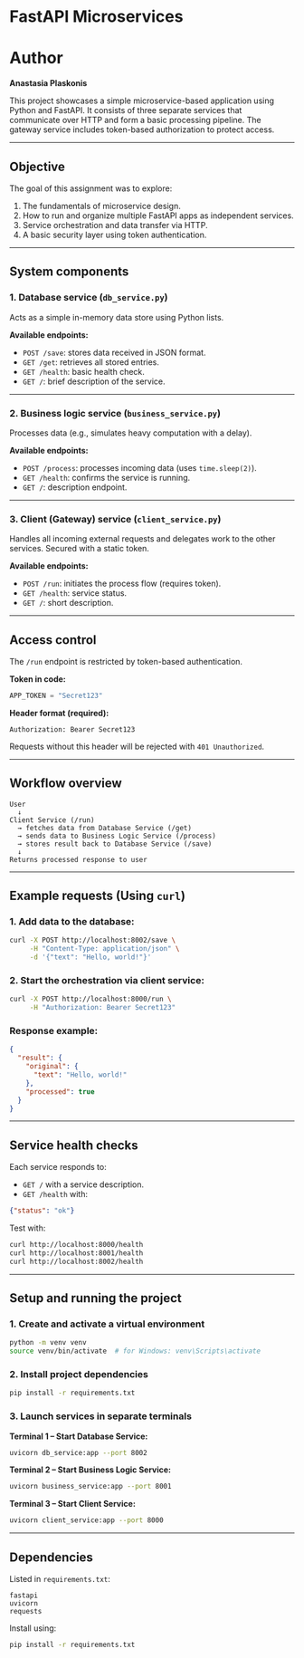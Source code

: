 # FastAPI Microservices 

# Author
**Anastasia Plaskonis**

This project showcases a simple microservice-based application using Python and FastAPI. It consists of three separate services that communicate over HTTP and form a basic processing pipeline. The gateway service includes token-based authorization to protect access.

---

## Objective

The goal of this assignment was to explore:
1. The fundamentals of microservice design.
2. How to run and organize multiple FastAPI apps as independent services.
3. Service orchestration and data transfer via HTTP.
4. A basic security layer using token authentication.

---

## System components

### 1. Database service (`db_service.py`)
Acts as a simple in-memory data store using Python lists.

**Available endpoints:**
- `POST /save`: stores data received in JSON format.
- `GET /get`: retrieves all stored entries.
- `GET /health`: basic health check.
- `GET /`: brief description of the service.

---

### 2. Business logic service (`business_service.py`)
Processes data (e.g., simulates heavy computation with a delay).

**Available endpoints:**
- `POST /process`: processes incoming data (uses `time.sleep(2)`).
- `GET /health`: confirms the service is running.
- `GET /`: description endpoint.

---

### 3. Client (Gateway) service (`client_service.py`)
Handles all incoming external requests and delegates work to the other services. Secured with a static token.

**Available endpoints:**
- `POST /run`: initiates the process flow (requires token).
- `GET /health`: service status.
- `GET /`: short description.

---

## Access control

The `/run` endpoint is restricted by token-based authentication.

**Token in code:**
```python
APP_TOKEN = "Secret123"
```

**Header format (required):**
```
Authorization: Bearer Secret123
```

Requests without this header will be rejected with `401 Unauthorized`.

---

## Workflow overview

```text
User
  ↓
Client Service (/run)
  → fetches data from Database Service (/get)
  → sends data to Business Logic Service (/process)
  → stores result back to Database Service (/save)
  ↓
Returns processed response to user
```

---

## Example requests (Using `curl`)

### 1. Add data to the database:

```bash
curl -X POST http://localhost:8002/save \
     -H "Content-Type: application/json" \
     -d '{"text": "Hello, world!"}'
```

### 2. Start the orchestration via client service:

```bash
curl -X POST http://localhost:8000/run \
     -H "Authorization: Bearer Secret123"
```

### Response example:

```json
{
  "result": {
    "original": {
      "text": "Hello, world!"
    },
    "processed": true
  }
}
```

---

## Service health checks

Each service responds to:
- `GET /` with a service description.
- `GET /health` with:
```json
{"status": "ok"}
```

Test with:
```bash
curl http://localhost:8000/health
curl http://localhost:8001/health
curl http://localhost:8002/health
```

---

## Setup and running the project

### 1. Create and activate a virtual environment

```bash
python -m venv venv
source venv/bin/activate  # for Windows: venv\Scripts\activate
```

### 2. Install project dependencies

```bash
pip install -r requirements.txt
```

### 3. Launch services in separate terminals

**Terminal 1 – Start Database Service:**
```bash
uvicorn db_service:app --port 8002
```

**Terminal 2 – Start Business Logic Service:**
```bash
uvicorn business_service:app --port 8001
```

**Terminal 3 – Start Client Service:**
```bash
uvicorn client_service:app --port 8000
```

---

## Dependencies

Listed in `requirements.txt`:
```
fastapi
uvicorn
requests
```

Install using:
```bash
pip install -r requirements.txt
```

